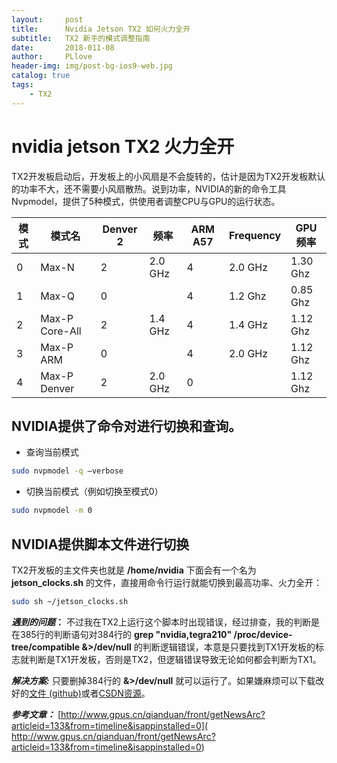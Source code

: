 ```yaml
---
layout:     post
title:      Nvidia Jetson TX2 如何火力全开
subtitle:   TX2 新手的模式调整指南
date:       2018-011-08
author:     PLlove
header-img: img/post-bg-ios9-web.jpg
catalog: true
tags:
    - TX2
---
```

# nvidia jetson TX2 火力全开


TX2开发板启动后，开发板上的小风扇是不会旋转的，估计是因为TX2开发板默认的功率不大，还不需要小风扇散热。说到功率，NVIDIA的新的命令工具Nvpmodel，提供了5种模式，供使用者调整CPU与GPU的运行状态。

| 模式     | 模式名 | Denver 2|频率|ARM A57|Frequency|GPU 频率|
| ---     | --- | --- | --- | --- | ---|---|
|0|Max-N    |2|2.0 GHz|4|2.0 GHz|1.30 Ghz|
|1|Max-Q|0  | |4|1.2 Ghz|0.85 Ghz|
|2|Max-P Core-All|2|1.4 GHz|4|1.4 GHz|1.12 Ghz|
|3|Max-P ARM|0| |4|2.0 GHz|1.12 Ghz
|4|Max-P Denver|2|2.0 GHz|0| |1.12 Ghz

## NVIDIA提供了命令对进行切换和查询。

* 查询当前模式
```sh
sudo nvpmodel -q –verbose
```
* 切换当前模式（例如切换至模式0）
```sh
sudo nvpmodel -m 0
```
## NVIDIA提供脚本文件进行切换

TX2开发板的主文件夹也就是 __/home/nvidia__ 下面会有一个名为 **jetson_clocks.sh** 的文件，直接用命令行运行就能切换到最高功率、火力全开：
```sh
sudo sh ~/jetson_clocks.sh
```
***遇到的问题*：** 不过我在TX2上运行这个脚本时出现错误，经过排查，我的判断是在385行的判断语句对384行的 **grep "nvidia,tegra210" /proc/device-tree/compatible &>/dev/null** 的判断逻辑错误，本意是只要找到TX1开发板的标志就判断是TX1开发板，否则是TX2，但逻辑错误导致无论如何都会判断为TX1。

***解决方案:*** 只要删掉384行的 **&>/dev/null** 就可以运行了。如果嫌麻烦可以下载改好的[文件
(github)](https://github.com/piaoling199/TX2-notes/blob/master/sources/jetson_clocks.sh)或者[CSDN资源](https://download.csdn.net/download/weixin_43640369/10772540)。

***参考文章：*** [http://www.gpus.cn/qianduan/front/getNewsArc?articleid=133&from=timeline&isappinstalled=0]( http://www.gpus.cn/qianduan/front/getNewsArc?articleid=133&from=timeline&isappinstalled=0)
